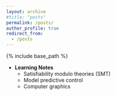 ```yaml
---
layout: archive
#title: "posts"
permalink: /posts/
author_profile: true
redirect_from:
  - /posts
---
```


{% include base_path %}

* **Learning Notes**
  * Satisfiability modulo theories (SMT)
  * Model predictive control
  * Computer graphics